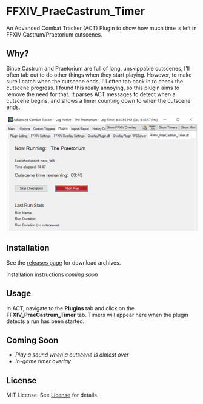 # FFXIV_PraeCastrum_Timer
An Advanced Combat Tracker (ACT) Plugin to show how much time is left in FFXIV Castrum/Praetorium cutscenes.

## Why?

Since Castrum and Praetorium are full of long, unskippable cutscenes, I'll often tab out to do other things when they start playing. However, to make sure I catch when the cutscene ends, I'll often tab back in to check the cutscene progress. I found this really annoying, so this plugin aims to remove the need for that. It parses ACT messages to detect when a cutscene begins, and shows a timer counting down to when the cutscene ends.

<p align="center">
    <img src="images/example.png" width="600"/>
</p>

## Installation

See the [releases page](https://github.com/Ricimon/FFXIV_PraeCastrum_Timer/releases) for download archives.

installation instructions *coming soon*

## Usage

In ACT, navigate to the **Plugins** tab and click on the **FFXIV_PraeCastrum_Timer** tab. Timers will appear here when the plugin detects a run has been started.

## Coming Soon

- *Play a sound when a cutscene is almost over*
- *In-game timer overlay*

## License

MIT License. See [License](LICENSE) for details.
